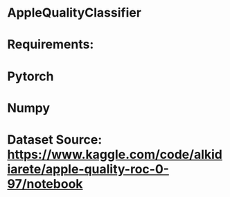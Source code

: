 # AppleQualityClassifier

# Requirements:
# Pytorch 
# Numpy

# Dataset Source: https://www.kaggle.com/code/alkidiarete/apple-quality-roc-0-97/notebook
